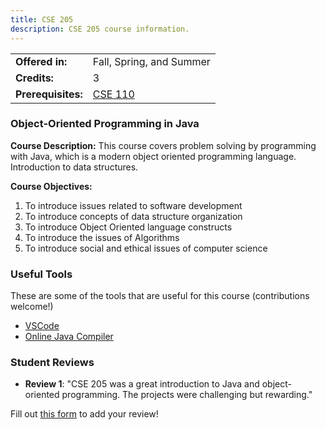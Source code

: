 ```yaml
---
title: CSE 205
description: CSE 205 course information.
---
```


|  |  |
|-----------|---------|
| **Offered in:** | Fall, Spring, and Summer |
| **Credits:** | 3 |
| **Prerequisites:** | [CSE 110](/guides/courses/cse-110) |


### Object-Oriented Programming in Java

**Course Description:** This course covers problem solving by programming with Java, which is a modern object oriented programming language. Introduction to data structures.

**Course Objectives:**
1. To introduce issues related to software development
2. To introduce concepts of data structure organization
3. To introduce Object Oriented language constructs
4. To introduce the issues of Algorithms
5. To introduce social and ethical issues of computer science

### Useful Tools
These are some of the tools that are useful for this course (contributions welcome!)
- [VSCode](https://code.visualstudio.com/)
- [Online Java Compiler](https://www.jdoodle.com/compile-java-online)

### Student Reviews

- **Review 1**: "CSE 205 was a great introduction to Java and object-oriented programming. The projects were challenging but rewarding."

Fill out [this form](https://asusoda.notion.site/24447e6424688029a425ed9c535c44cf?pvs=105) to add your review!